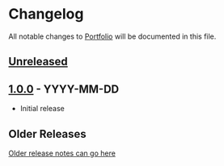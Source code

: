 # Changelog

All notable changes to [Portfolio](https://github.com/gvatsal60/portfolio) will be documented in this file.

## [Unreleased](#unreleased)

## [1.0.0](#100---yyyy-mm-dd) - YYYY-MM-DD

- Initial release

## Older Releases

[Older release notes can go here](#older-releases)
